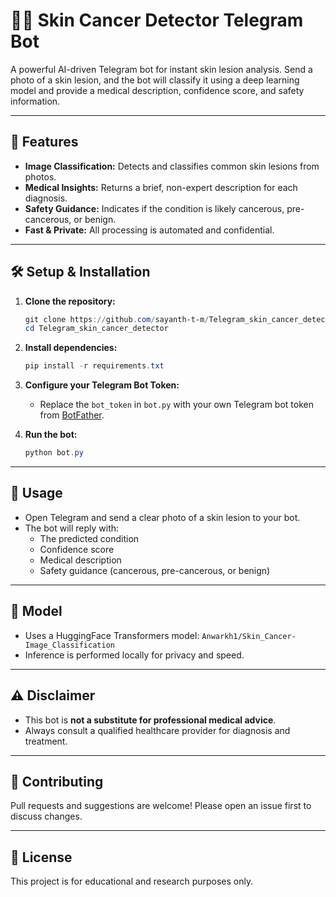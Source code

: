 # 🧑‍⚕️ Skin Cancer Detector Telegram Bot

A powerful AI-driven Telegram bot for instant skin lesion analysis. Send a photo of a skin lesion, and the bot will classify it using a deep learning model and provide a medical description, confidence score, and safety information.

---

## 🚀 Features
- **Image Classification:** Detects and classifies common skin lesions from photos.
- **Medical Insights:** Returns a brief, non-expert description for each diagnosis.
- **Safety Guidance:** Indicates if the condition is likely cancerous, pre-cancerous, or benign.
- **Fast & Private:** All processing is automated and confidential.

---

## 🛠️ Setup & Installation

1. **Clone the repository:**
   ```powershell
   git clone https://github.com/sayanth-t-m/Telegram_skin_cancer_detector.git
   cd Telegram_skin_cancer_detector
   ```

2. **Install dependencies:**
   ```powershell
   pip install -r requirements.txt
   ```

3. **Configure your Telegram Bot Token:**
   - Replace the `bot_token` in `bot.py` with your own Telegram bot token from [BotFather](https://t.me/BotFather).

4. **Run the bot:**
   ```powershell
   python bot.py
   ```

---

## 📸 Usage
- Open Telegram and send a clear photo of a skin lesion to your bot.
- The bot will reply with:
  - The predicted condition
  - Confidence score
  - Medical description
  - Safety guidance (cancerous, pre-cancerous, or benign)

---

## 🧬 Model
- Uses a HuggingFace Transformers model: `Anwarkh1/Skin_Cancer-Image_Classification`
- Inference is performed locally for privacy and speed.

---

## ⚠️ Disclaimer
- This bot is **not a substitute for professional medical advice**.
- Always consult a qualified healthcare provider for diagnosis and treatment.

---

## 🤝 Contributing
Pull requests and suggestions are welcome! Please open an issue first to discuss changes.

---

## 📄 License
This project is for educational and research purposes only.
